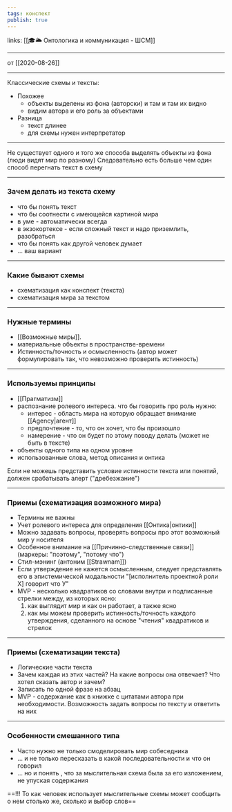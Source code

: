 ```yaml
---
tags: конспект
publish: true
---
```

links: [[🎓🌥️ Онтологика и коммуникация - ШСМ]]

---

 от [[2020-08-26]]
 
 ---
Классические схемы и тексты:
- Похожее
	- объекты выделены из фона (авторски) и там и там их видно
	- видим автора и его роль за объектами
- Разница
	- текст длинее
	- для схемы нужен интерпретатор
---
Не существует одного и того же способа выделять объекты из фона (люди видят мир по разному)
Следовательно есть больше чем один способ перегнать текст в схему

---
### Зачем делать из текста схему
- что бы понять текст
- что бы соотнести с имеющейся картиной мира
- в уме - автоматически всегда
- в экзокортексе - если сложный текст и надо приземлить, разобраться
- что бы понять как другой человек думает
- ... ваш вариант

---
### Какие бывают схемы
- схематизация как конспект (текста)
- схематизация мира за текстом

---
### Нужные термины
- [[Возможные миры]].
- материальные объекты в пространстве-времени
- Истинность/точность и осмысленность (автор может формулировать так, что невозможно проверить истинность)

---
### Используемы принципы
- [[Прагматизм]]
- распознание ролевого интереса. что бы говорить про роль нужно:
	- интерес - область мира на которую обращает внимание [[Agency|агент]]
	- предпочтение - то, что он хочет, что бы произошло
	- намерение - что он будет по этому поводу делать (может не быть в тексте)
- объекты одного типа на одном уровне
- использованные слова, метод описания и онтика

Если не можешь представить условие истинности текста или понятий, должен срабатывать алерт ("дребезжание")

---
### Приемы (схематизация возможного мира)
- Термины не важны
- Учет ролевого интереса для определения [[Онтика|онтики]]
- Можно задавать вопросы, проверять вопросы про этот возможный мир у носителя
- Особенное внимание на [[Причинно-следственные связи]] (маркеры: "поэтому", "потому что")
- Стил-мэнинг (антоним [[Strawnam]])
- Если утверждение не кажется осмысленным, следует представлять его в эпистемической модальности "\[исполнитель проектной роли Х\] говорит что У"
- MVP - несколько квадратиков со словами внутри и подписанные стрелки между, из которых ясно:
	1. как выглядит мир и как он работает, а также ясно
	2. как мы можем проверить истинность/точность каждого утверждения, сделанного на основе "чтения" квадратиков и стрелок

---
### Приемы (схематизации текста)
- Логические части текста
- Зачем каждая из этих частей? На какие вопросы она отвечает? Что хотел сказать автор и зачем?
- Записать по одной фразе на абзац
- MVP - содержание как в книжке с цитатами автора при необходимости. Возможность задать вопросы по тексту и ответить на них

---
### Особенности смешанного типа
- Часто нужно не только смоделировать мир собеседника
- ... и не только пересказать в какой последовательности и что он говорил
- ... но и понять , что за мыслительная схема была за его изложением, не упуская содержания

==!!! То как человек использует мыслительные схемы может сообщить о нем столько же, сколько и выбор слов==